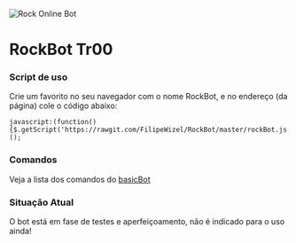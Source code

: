 ![Rock Online Bot](https://i.imgur.com/Q7P44gA.png)

# RockBot Tr00

### Script de uso

Crie um favorito no seu navegador com o nome RockBot, e no endereço (da página) cole o código abaixo: 

```
javascript:(function(){$.getScript('https://rawgit.com/FilipeWizel/RockBot/master/rockBot.js');})();
```
### Comandos

Veja a lista dos comandos do [basicBot](https://github.com/basicBot/source/blob/master/commands.md)

### Situação Atual

O bot está em fase de testes e aperfeiçoamento, não é indicado para o uso ainda!


